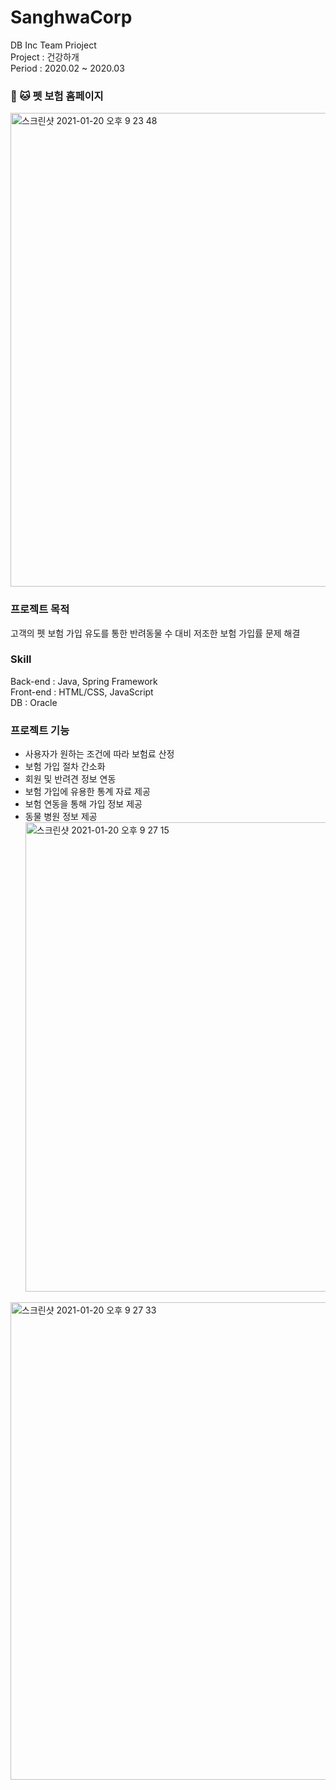 # SanghwaCorp
 DB Inc Team Prioject</br>
 Project : 건강하개</br>
 Period : 2020.02 ~ 2020.03</br>
### 🐶 🐱 펫 보험 홈페이지
 <img width="758" alt="스크린샷 2021-01-20 오후 9 23 48" src="https://user-images.githubusercontent.com/70561950/105174359-cb907a80-5b65-11eb-990f-6227648b0d01.png">
</br>

 ### 프로젝트 목적
 고객의 펫 보험 가입 유도를 통한 반려동물 수 대비 저조한 보험 가입률 문제 해결</br>
 ### Skill
 Back-end : Java, Spring Framework</br>
 Front-end : HTML/CSS, JavaScript</br>
 DB : Oracle</br>
 ### 프로젝트 기능
 - 사용자가 원하는 조건에 따라 보험료 산정</br>
 - 보험 가입 절차 간소화</br>
 - 회원 및 반려견 정보 연동</br>
 - 보험 가입에 유용한 통계 자료 제공</br>
 - 보험 연동을 통해 가입 정보 제공</br>
 - 동물 병원 정보 제공</br>
<img width="751" alt="스크린샷 2021-01-20 오후 9 27 15" src="https://user-images.githubusercontent.com/70561950/105174712-51142a80-5b66-11eb-841b-5a646ce70b6f.png"></br>
<img width="764" alt="스크린샷 2021-01-20 오후 9 27 33" src="https://user-images.githubusercontent.com/70561950/105174718-52ddee00-5b66-11eb-8670-c233309e679c.png">
